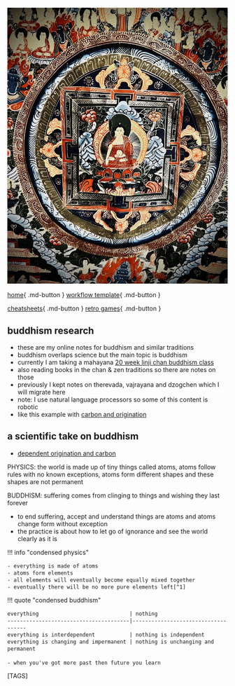
![t](images/2022/01/10264e66-b08a-4bcc-af41-7925d11930d4.jpg)

[home](https://shane0.github.io){ .md-button }
[workflow template](https://shane0.github.io/workflow/){ .md-button }

[cheatsheets](https://shane0.github.io/cheatsheets/){ .md-button }
[retro games](https://shane0.github.io/adventure/){ .md-button }

## buddhism research

- these are my online notes for buddhism and similar traditions
- buddhism overlaps science but the main topic is buddhism
- currently I am taking a mahayana [20 week linji chan buddhism class](lesson_1.md)
- also reading books in the chan & zen traditions so there are notes on those
- previously I kept notes on therevada, vajrayana and dzogchen which I will migrate here
- note: I use natural language processors so some of this content is robotic
- like this example with [carbon and origination](origination.md)

## a scientific take on buddhism

- [dependent origination and carbon](origination.md)

PHYSICS: the world is made up of tiny things called atoms, atoms follow rules with no known exceptions, atoms form different shapes and these shapes are not permanent

BUDDHISM: suffering comes from clinging to things and wishing they last forever

- to end suffering, accept and understand things are atoms and atoms change form without exception
- the practice is about how to let go of ignorance and see the world clearly as it is

!!! info "condensed physics"

    - everything is made of atoms
    - atoms form elements 
    - all elements will eventually become equally mixed together
    - eventually there will be no more pure elements left[^1]

!!! quote "condensed buddhism"

    everything                             | nothing
    ---------------------------------------|------------------------------------
    everything is interdependent           | nothing is independent
    everything is changing and impermanent | nothing is unchanging and permanent

    - when you've got more past then future you learn

[TAGS]
